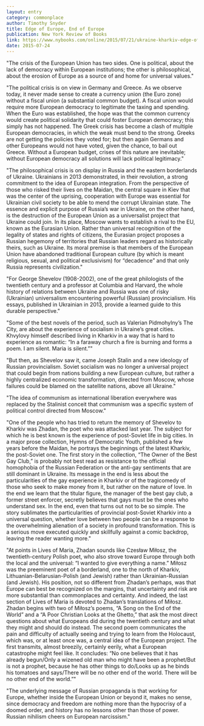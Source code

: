 ```yaml
---
layout: entry
category: commonplace
author: Timothy Snyder
title: Edge of Europe, End of Europe
publication: New York Review of Books
link: https://www.nybooks.com/online/2015/07/21/ukraine-kharkiv-edge-of-europe/
date: 2015-07-24
---
```


"The crisis of the European Union has two sides. One is political, about the lack of democracy within European institutions; the other is philosophical, about the erosion of Europe as a source of and home for universal values."
 
"The political crisis is on view in Germany and Greece. As we observe today, it never made sense to create a currency union (the Euro zone) without a fiscal union (a substantial common budget). A fiscal union would require more European democracy to legitimate the taxing and spending. When the Euro was established, the hope was that the common currency would create political solidarity that could foster European democracy; this simply has not happened. The Greek crisis has become a clash of multiple European democracies, in which the weak must bend to the strong. Greeks are not getting the policies they voted for; but then again Germans and other Europeans would not have voted, given the chance, to bail out Greece. Without a European budget, crises of this nature are inevitable; without European democracy all solutions will lack political legitimacy."

"The philosophical crisis is on display in Russia and the eastern borderlands of Ukraine. Ukrainians in 2013 demonstrated, in their revolution, a strong commitment to the idea of European integration. From the perspective of those who risked their lives on the Maidan, the central square in Kiev that was the center of the uprising, cooperation with Europe was essential for Ukrainian civil society to be able to mend the corrupt Ukrainian state. The essence and explicit purpose of Russia’s war in Ukraine, on the other hand, is the destruction of the European Union as a universalist project that Ukraine could join. In its place, Moscow wants to establish a rival to the EU, known as the Eurasian Union. Rather than universal recognition of the legality of states and rights of citizens, the Eurasian project proposes a Russian hegemony of territories that Russian leaders regard as historically theirs, such as Ukraine. Its moral premise is that members of the European Union have abandoned traditional European culture (by which is meant religious, sexual, and political exclusivism) for “decadence” and that only Russia represents civilization."

"For George Shevelov (1908-2002), one of the great philologists of the twentieth century and a professor at Columbia and Harvard, the whole history of relations between Ukraine and Russia was one of risky (Ukrainian) universalism encountering powerful (Russian) provincialism. His essays, published in Ukrainian in 2013, provide a learned guide to this durable perspective."

"Some of the best novels of the period, such as Valerian Pidmohylny’s The City, are about the experience of socialism in Ukraine’s great cities. Khvylovy himself described living in Kharkiv in a way that is hard to experience as romantic: “In a faraway church a fire is burning and forms a poem. I am silent. Maria is silent.”"

"But then, as Shevelov saw it, came Joseph Stalin and a new ideology of Russian provincialism. Soviet socialism was no longer a universal project that could begin from nations building a new European culture, but rather a highly centralized economic transformation, directed from Moscow, whose failures could be blamed on the satellite nations, above all Ukraine."

"The idea of communism as international liberation everywhere was replaced by the Stalinist conceit that communism was a specific system of political control directed from Moscow."
 
"One of the people who has tried to return the memory of Shevelov to Kharkiv was Zhadan, the poet who was attacked last year. The subject for which he is best known is the experience of post-Soviet life in big cities. In a major prose collection, Hymns of Democratic Youth, published a few years before the Maidan, he portrays the beginnings of the latest Kharkiv, the post-Soviet one. The first story in the collection, “The Owner of the Best Gay Club,” is probably not best read as resistance to the official homophobia of the Russian Federation or the anti-gay sentiments that are still dominant in Ukraine. Its message in the end is less about the particularities of the gay experience in Kharkiv or of the tragicomedy of those who seek to make money from it, but rather on the nature of love. In the end we learn that the titular figure, the manager of the best gay club, a former street enforcer, secretly believes that gays must be the ones who understand sex. In the end, even that turns out not to be so simple. The story sublimates the particularities of provincial post-Soviet Kharkiv into a universal question, whether love between two people can be a response to the overwhelming alienation of a society in profound transformation. This is a serious move executed quickly and skillfully against a comic backdrop, leaving the reader wanting more."

"At points in Lives of Maria, Zhadan sounds like Czesław Miłosz, the twentieth-century Polish poet, who also strove toward Europe through both the local and the universal: “I wanted to give everything a name.” Miłosz was the preeminent poet of a borderland, one to the north of Kharkiv, Lithuanian-Belarusian-Polish (and Jewish) rather than Ukrainian-Russian (and Jewish). His position, not so different from Zhadan’s perhaps, was that Europe can best be recognized on the margins, that uncertainty and risk are more substantial than commonplaces and certainty. And indeed, the last section of Lives of Maria is devoted to Zhadan’s translations of Miłosz. Zhadan begins with two of Miłosz’s poems, “A Song on the End of the World” and a “A Poor Christian Looks at the Ghetto,” that ask the most direct questions about what Europeans did during the twentieth century and what they might and should do instead. The second poem communicates the pain and difficulty of actually seeing and trying to learn from the Holocaust, which was, or at least once was, a central idea of the European project. The first transmits, almost breezily, certainly eerily, what a European catastrophe might feel like. It concludes: “No one believes that it has already begun/Only a wizened old man who might have been a prophet/But is not a prophet, because he has other things to do/Looks up as he binds his tomatoes and says/There will be no other end of the world. There will be no other end of the world.”"

"The underlying message of Russian propaganda is that working for Europe, whether inside the European Union or beyond it, makes no sense, since democracy and freedom are nothing more than the hypocrisy of a doomed order, and history has no lessons other than those of power. Russian nihilism cheers on European narcissism."
